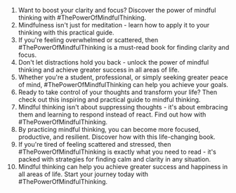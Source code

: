 1. Want to boost your clarity and focus? Discover the power of mindful thinking with #ThePowerOfMindfulThinking.
2. Mindfulness isn't just for meditation - learn how to apply it to your thinking with this practical guide.
3. If you're feeling overwhelmed or scattered, then #ThePowerOfMindfulThinking is a must-read book for finding clarity and focus.
4. Don't let distractions hold you back - unlock the power of mindful thinking and achieve greater success in all areas of life.
5. Whether you're a student, professional, or simply seeking greater peace of mind, #ThePowerOfMindfulThinking can help you achieve your goals.
6. Ready to take control of your thoughts and transform your life? Then check out this inspiring and practical guide to mindful thinking.
7. Mindful thinking isn't about suppressing thoughts - it's about embracing them and learning to respond instead of react. Find out how with #ThePowerOfMindfulThinking.
8. By practicing mindful thinking, you can become more focused, productive, and resilient. Discover how with this life-changing book.
9. If you're tired of feeling scattered and stressed, then #ThePowerOfMindfulThinking is exactly what you need to read - it's packed with strategies for finding calm and clarity in any situation.
10. Mindful thinking can help you achieve greater success and happiness in all areas of life. Start your journey today with #ThePowerOfMindfulThinking.
